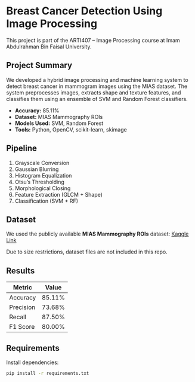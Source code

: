 # Breast Cancer Detection Using Image Processing

This project is part of the ARTI407 – Image Processing course at Imam Abdulrahman Bin Faisal University.

## Project Summary

We developed a hybrid image processing and machine learning system to detect breast cancer in mammogram images using the MIAS dataset. The system preprocesses images, extracts shape and texture features, and classifies them using an ensemble of SVM and Random Forest classifiers.

- **Accuracy:** 85.11%
- **Dataset:** MIAS Mammography ROIs
- **Models Used:** SVM, Random Forest
- **Tools:** Python, OpenCV, scikit-learn, skimage

## Pipeline

1. Grayscale Conversion
2. Gaussian Blurring
3. Histogram Equalization
4. Otsu’s Thresholding
5. Morphological Closing
6. Feature Extraction (GLCM + Shape)
7. Classification (SVM + RF)

## Dataset

We used the publicly available **MIAS Mammography ROIs** dataset:
[Kaggle Link](https://www.kaggle.com/datasets/annkristinbalve/mias-mammography-rois)

Due to size restrictions, dataset files are not included in this repo.

## Results

| Metric     | Value   |
|------------|---------|
| Accuracy   | 85.11%  |
| Precision  | 73.68%  |
| Recall     | 87.50%  |
| F1 Score   | 80.00%  |

## Requirements

Install dependencies:

```bash
pip install -r requirements.txt
